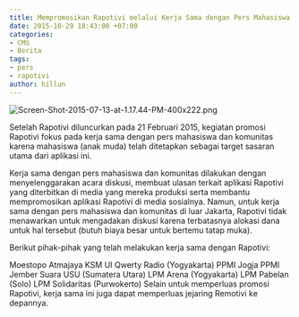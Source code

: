 ```yaml
---
title: Mempromosikan Rapotivi melalui Kerja Sama dengan Pers Mahasiswa dan Komunitas
date: 2015-10-29 18:43:00 +07:00
categories:
- CMS
- Berita
tags:
- pers
- rapotivi
author: hillun
---
```


![Screen-Shot-2015-07-13-at-1.17.44-PM-400x222.png](/uploads/Screen-Shot-2015-07-13-at-1.17.44-PM-400x222.png)

Setelah Rapotivi diluncurkan pada 21 Februari 2015, kegiatan promosi Rapotivi fokus pada kerja sama dengan pers mahasiswa dan komunitas karena mahasiswa (anak muda) telah ditetapkan sebagai target sasaran utama dari aplikasi ini.

Kerja sama dengan pers mahasiswa dan komunitas dilakukan dengan menyelenggarakan acara diskusi, membuat ulasan terkait aplikasi Rapotivi yang diterbitkan di media yang mereka produksi serta membantu mempromosikan aplikasi Rapotivi di media sosialnya. Namun, untuk kerja sama dengan pers mahasiswa dan komunitas di luar Jakarta, Rapotivi tidak menawarkan untuk mengadakan diskusi karena terbatasnya alokasi dana untuk hal tersebut (butuh biaya besar untuk bertemu tatap muka).

Berikut pihak-pihak yang telah melakukan kerja sama dengan Rapotivi:

Moestopo
Atmajaya
KSM UI
Qwerty Radio (Yogyakarta)
PPMI Jogja
PPMI Jember
Suara USU (Sumatera Utara)
LPM Arena (Yogyakarta)
LPM Pabelan (Solo)
LPM Solidaritas (Purwokerto)
Selain untuk memperluas promosi Rapotivi, kerja sama ini juga dapat memperluas jejaring Remotivi ke depannya.